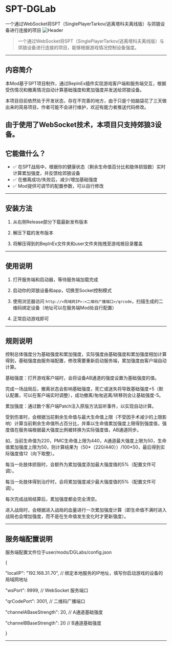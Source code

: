 # SPT-DGLab
一个通过WebSocket将SPT（SinglePlayerTarkov/逃离塔科夫离线版）与郊狼设备进行连接的项目
![Header](https://your.image.url/header.png)

> 一个通过WebSocket将SPT（SinglePlayerTarkov/逃离塔科夫离线版）与郊狼设备进行连接的项目，能够根据游戏情况控制设备强度。

---

##  内容简介

本Mod基于SPT项目制作，通过BepInEx插件实现游戏客户端和服务端交互，根据受伤情况和撤离情况自动计算基础强度和累加强度并发送给郊狼设备。

本项目目前依然处于开发状态，存在不完善的地方，由于只是个拍脑袋花了三天做出来的简易项目，作者可能不会进行维护，欢迎有能力者推送代码修改。

由于使用了WebSocket技术，本项目只支持郊狼3设备。
---

##  它能做什么？

- ✅ 在SPT战局中，根据你的健康状态（剩余生命值百分比和肢体损毁数）实时计算累加强度，并反馈给郊狼设备
- ✅ 在撤离成功/失败后，减少/增加基础强度
- ✅ Mod提供可调节的配置参数，可以自行修改

---

##  安装方法

1. 从右侧Release部分下载最新发布版本

2. 解压下载的发布版本

3. 将解压得到的BepInEx文件夹和user文件夹拖拽至游戏根目录覆盖

---

##  使用说明

1. 打开服务端和启动器，等待服务端加载完成

2. 启动你的郊狼设备和app，切换至Socket控制模式

3. 使用浏览器访问 `http://<局域网IP>:<二维码广播端口>/qrcode`，扫描生成的二维码绑定设备（地址可以在服务端Mod处自行配置）

4. 正常启动游戏即可

---

##  规则说明

控制总体强度分为基础强度和累加强度，实际强度由基础强度和累加强度相加计算得到，基础强度由服务端配置，修改需要重新启动服务端，累加强度由客户端自动计算。

基础强度：打开游戏客户端时，会将设备AB通道的强度设置为基础强度的值。

完成一场战局后，撤离状态会影响基础强度，死亡或迷失将导致基础强度+5（默认配置，可以在客户端实时调整），成功撤离/匆匆逃离/转移则会让基础强度-5。

累加强度：通过数个客户端Patch注入原版方法监听事件，以实现自动计算。

受到伤害时，会根据当前剩余生命值与最大生命值上限（不受因手术减少的上限影响）计算当前剩余生命值所占百分比，并乘以生命值累加强度上限得到强度值，强度值在服务端根据最大强度比例被转换为实际强度值，AB通道同步。

如，当前生命值为220，PMC生命值上限为440，A通道最大强度上限为50，生命值累加强度上限为50，则计算结果为（50*（220/440））/100*50，最后得到实际强度值12（向下取整）。

每当一处肢体损毁时，会额外为累加强度添加最大强度值的5%（配置文件可调）。

每当一处肢体得到治疗时，会将累加强度减少最大强度值的5%（配置文件可调）。

每次完成战局结算后，累加强度都会完全清空。

进入战局时，会根据进入战局的血量进行一次累加强度计算（即生命值不满时进入战局也会增加强度，而不是在生命值发生变化时才更新强度）。

---
##  服务端配置说明

服务端配置文件位于user/mods/DGLabs/config.json

{

  "localIP": "192.168.31.70",        // 绑定本地服务的IP地址，填写你启动游戏的设备的局域网地址

  "wsPort": 9999,                       // WebSocket 服务端口

  "qrCodePort": 3001,                  // 二维码广播端口

  "channelABaseStrength": 20,        // A通道基础强度

  "channelBBaseStrength": 20         // B通道基础强度
  
}

---